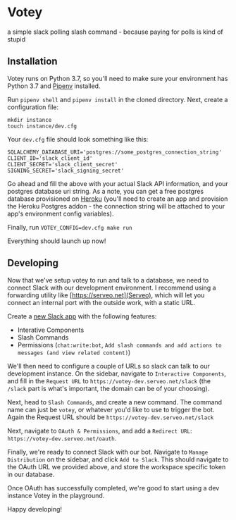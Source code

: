 # Votey

a simple slack polling slash command - because paying for polls is kind of stupid


## Installation
Votey runs on Python 3.7, so you'll need to make sure your environment has Python 3.7 and [Pipenv](https://pipenv.readthedocs.io/en/latest/) installed.

Run `pipenv shell` and `pipenv install` in the cloned directory.
Next, create a configuration file:

```
mkdir instance
touch instance/dev.cfg
```

Your `dev.cfg` file should look something like this:

```
SQLALCHEMY_DATABASE_URI='postgres://some_postgres_connection_string'
CLIENT_ID='slack_client_id'
CLIENT_SECRET='slack_client_secret'
SIGNING_SECRET='slack_signing_secret'
```

Go ahead and fill the above with your actual Slack API information, and your postgres database uri string. As a note, you can get a free postgres database provisioned on [Heroku](http://herokuapp.com) (you'll need to create an app and provision the Heroku Postgres addon - the connection string will be attached to your app's environment config variables).

Finally, run `VOTEY_CONFIG=dev.cfg make run`

Everything should launch up now!

## Developing
Now that we've setup votey to run and talk to a database, we need to connect Slack with our development environment. I recommend using a forwarding utility like [https://serveo.net](Serveo), which will let you connect an internal port with the outside work, with a static URL.

Create a [new Slack app](https://api.slack.com/apps) with the following features:
- Interative Components
- Slash Commands
- Permissions (`chat:write:bot`, `Add slash commands and add actions to messages (and view related content)`)

We'll then need to configure a couple of URLs so slack can talk to our development instance. On the sidebar, navigate to `Interactive Components`, and fill in the `Request URL` to `https://votey-dev.serveo.net/slack` (the `/slack` part is what's important, the domain can be of your choosing).

Next, head to `Slash Commands`, and create a new command. The command name can just be `votey`, or whatever you'd like to use to trigger the bot. Again the Request URL should be `https://votey-dev.serveo.net/slack`

Next, navigate to `OAuth & Permissions`, and add a `Redirect URL`: `https://votey-dev.serveo.net/oauth`.

Finally, we're ready to connect Slack with our bot. Navigate to `Manage Distribution` on the sidebar, and click `Add to Slack`. This should navigate to the OAuth URL we provided above, and store the workspace specific token in our database.

Once OAuth has successfully completed, we're good to start using a dev instance Votey in the playground.

Happy developing!

